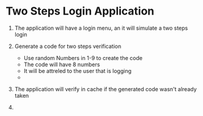 # Two Steps Login Application

1. The application will have a login menu, an it will simulate a two steps login

2. Generate a code for two steps verification
    * Use random Numbers in 1-9 to create the code 
    * The code will have 8 numbers
    * It will be attreled to the user that is logging       
    * 

3. The application will verify in cache if the generated code wasn't already taken

4. 